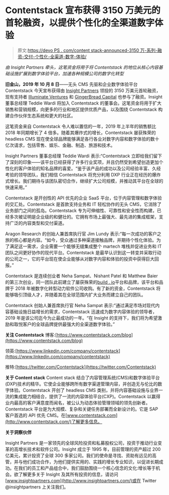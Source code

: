 # Contentstack 宣布获得 3150 万美元的首轮融资，以提供个性化的全渠道数字体验

> 原文:[https://devo PS . com/content stack-announced-3150 万-系列-融资-交付-个性化-全渠道-数字-体验/](https://devops.com/contentstack-announces-31-5-million-in-series-a-funding-to-deliver-personalized-omnichannel-digital-experiences/)

*由 Insight Partners 牵头，这笔资金将用于将 Contentstack 的地位从核心内容基础设施扩展到数字体验平台，加速各种规模公司的数字化转型*

**旧金山，2019 年 10 月 8 日**——无头 CMS 先驱和企业数字体验平台 Contentstack 今天宣布获得由 [Insight Partners](https://www.insightpartners.com/) 领投的 3150 万美元首轮融资，现有支持者 [Illuminate Ventures](http://www.illuminate.com/) 和 [GingerBread Capital](https://gingerbreadcap.com/) 也参与了融资。Insight 董事总经理 Teddie Wardi 将加入 Contentstack 的董事会。这笔资金将用于扩大销售和营销规模，向更多的行业和地区提供优质产品，以及围绕 Contentstack 构建合作伙伴生态系统和更大的社区。

这笔资金来自 Contentstack 令人难以置信的一年，2019 年上半年的销售额比 2018 年同期增长了 4 倍多。随着其爆炸式的增长，Contentstack 屡获殊荣的 headless CMS 现在使全球品牌能够满足各行各业对数字内容和数字体验的数十亿次请求，包括零售、娱乐、金融、制造、旅游和技术。

Insight Partners 董事总经理 Teddie Wardi 表示:“Contentstack 立即给我们留下了深刻的印象——该平台已经获得了许多行业奖项，并且仍然受到希望创造更加个性化的客户体验的知名品牌的喜爱。“鉴于该产品的成功以及公司经验丰富、久经考验的领导团队，我们相信 Contentstack 将充分利用 DXP 行业正在经历的爆炸式增长。我们期待与该团队密切合作，继续扩大公司规模，并推动其平台在全球的快速采用。”

Contentstack 是开创性的 API 优先的企业 SaaS 平台，位于内容管理和数字体验的交汇处。Contentstack 是首款支持业务和 IT 轻松协作的无头 CMS，它消除了业务部门之间的孤岛。Contentstack 专为可伸缩性、可靠性和安全性而构建，已经多次被证明是企业级的和健壮的。它拥有市场上最强大、最先进的集成框架，支持广泛的内容类型和交付渠道。

Aragon Research 的创始人兼首席执行官 Jim Lundy 表示:“每一次成功的客户之旅的核心都是内容。“如今，受众通过多种渠道接触品牌，并期待个性化体验。为了满足这一需求，企业需要一个能够无缝集成整个 martech 堆栈并促进业务和 IT 团队之间更好协作的现代平台。Contentstack 是最早认识到这一转变并采取行动的公司之一，它的平台现在使企业能够从对数字内容和体验的投资中获得巨大回报。”

Contentstack 是连续创业者 Neha Sampat、Nishant Patel 和 Matthew Baier 的第三次创业，同一团队此前建立了屡获殊荣的[build . io](http://built.io/)平台和品牌，该平台和品牌于 2018 年被数字化转型动力软件公司收购。有了新的资金，Contentstack 将能够吸引顶级人才，并随着其在全球范围内扩大业务而建立自己的团队。

Contentstack 创始人兼首席执行官 Neha Sampat 表示:“通过满足市场对现代内容基础设施日益增长的需求，Contentstack 迅速成为数字内容体验的领导者，2019 年是该公司迄今为止最成功的一年。“在 Insight 的支持下，我们将为希望激励和取悦客户的全球品牌提供最强大的全渠道数字体验。”

**关注 Contentstack** 博客:[https://www.contentstack.com/blog](https://www.contentstack.com/blog)

领英:[https://www.linkedin.com/company/contentstack](https://www.linkedin.com/company/contentstack)

推特:[https://twitter.com/Contentstack](https://twitter.com/Contentstack)

**关于 Content stack** Content stack 结合了内容管理系统(CMS)和数字体验平台(DXP)技术的精华。它使企业能够跨所有数字渠道管理内容，并创造无与伦比的数字体验。Contentstack 开创了 headless CMS 类别，并将内容基础设施与业界一流的集成能力相结合，提供了一流的内容体验平台(CXP)。Contentstack 以赢得业内最高的客户满意度而闻名，被公认为动态体验管理领域的领先创新者。Contentstack 平台是为大规模、复杂和关键任务部署而全新设计的。它是 SAP 客户首选的 API 优先 CMS。在[www.contentstack.com](http://www.contentstack.com/)了解更多信息。

**关于洞察伙伴**

Insight Partners 是一家领先的全球风险投资和私募股权公司，投资于推动行业变革的高增长技术和软件公司。Insight 成立于 1995 年，目前管理的资产超过 200 亿美元，累计投资了全球 300 多家公司。我们的使命是寻找、资助有远见的高管，并与他们成功合作，为他们提供实用的、实践的增长专业知识，以促进长期成功。在我们的员工和产品组合中，我们鼓励围绕一个核心信念的文化:增长等于机会。欲了解更多关于 Insight 及其所有投资的信息，请访问[www.insightpartners.com](http://www.insightpartners.com/)或在 Twitter @insightpartners 上关注我们。